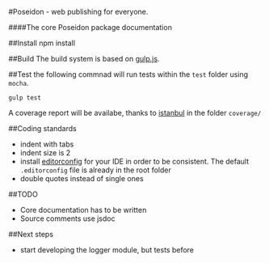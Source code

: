 #Poseidon - web publishing for everyone.

####The core Poseidon package documentation

##Install
	npm install
	
##Build
The build system is based on [gulp.js](http://gulpjs.com).

##Test
the following commnad will run tests within the `test` folder using `mocha`.

	gulp test

A coverage report will be availabe, thanks to [istanbul](http://gotwarlost.github.io/istanbul/) in the folder `coverage/`

##Coding standards	
* indent with tabs
* indent size is 2
* install [editorconfig](http://editorconfig.org/) for your IDE in order to be consistent. The default `.editorconfig` file is already in the root folder
* double quotes instead of single ones

##TODO
* Core documentation has to be written
* Source comments use jsdoc 

##Next steps
* start developing the logger module, but tests before

